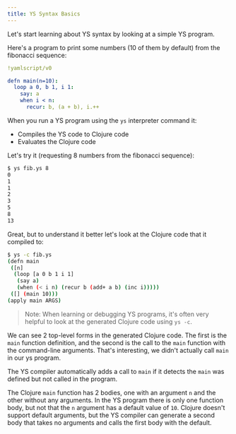 ```yaml
---
title: YS Syntax Basics
---
```



Let's start learning about YS syntax by looking at a simple YS program.

Here's a program to print some numbers (10 of them by default) from the
fibonacci sequence:

```yaml
!yamlscript/v0

defn main(n=10):
  loop a 0, b 1, i 1:
    say: a
    when i < n:
      recur: b, (a + b), i.++
```

When you run a YS program using the `ys` interpreter command it:

* Compiles the YS code to Clojure code
* Evaluates the Clojure code

Let's try it (requesting 8 numbers from the fibonacci sequence):

```sh
$ ys fib.ys 8
0
1
1
2
3
5
8
13
```

Great, but to understand it better let's look at the Clojure code that it
compiled to:

```sh
$ ys -c fib.ys
(defn main
 ([n]
  (loop [a 0 b 1 i 1]
   (say a)
   (when (< i n) (recur b (add+ a b) (inc i)))))
 ([] (main 10)))
(apply main ARGS)
```

> Note: When learning or debugging YS programs, it's often very helpful to look
> at the generated Clojure code using `ys -c`.

We can see 2 top-level forms in the generated Clojure code.
The first is the `main` function definition, and the second is the call to the
`main` function with the command-line arguments.
That's interesting, we didn't actually call `main` in our ys program.

The YS compiler automatically adds a call to `main` if it detects the `main`
was defined but not called in the program.

The Clojure `main` function has 2 bodies, one with an argument `n` and the other
without any arguments.
In the YS program there is only one function body, but not that the `n`
argument has a default value of `10`.
Clojure doesn't support default arguments, but the YS compiler can generate a
second body that takes no arguments and calls the first body with the default.
